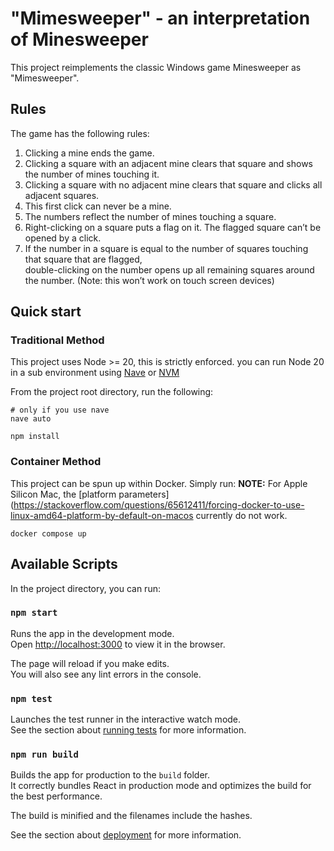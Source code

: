 # "Mimesweeper" - an interpretation of Minesweeper
This project reimplements the classic Windows game Minesweeper as "Mimesweeper".

## Rules
The game has the following rules:
1. Clicking a mine ends the game.
2. Clicking a square with an adjacent mine clears that square and shows the number of mines touching it. 
3. Clicking a square with no adjacent mine clears that square and clicks all adjacent squares.
4. This first click can never be a mine.
5. The numbers reflect the number of mines touching a square.
6. Right-clicking on a square puts a flag on it. The flagged square can’t be opened by a click.
7. If the number in a square is equal to the number of squares touching that square that are flagged, \
    double-clicking on the number opens up all remaining squares around the number. (Note: this won’t work on touch screen devices)

## Quick start

### Traditional Method
This project uses Node >= 20, this is strictly enforced. you can run Node 20 in a sub environment 
using [Nave](https://github.com/isaacs/nave) or [NVM](https://github.com/nvm-sh/nvm)

From the project root directory, run the following:
```shell
# only if you use nave
nave auto
```

```shell
npm install
```

### Container Method
This project can be spun up within Docker. Simply run:
**NOTE:** For Apple Silicon Mac, the [platform parameters](https://stackoverflow.com/questions/65612411/forcing-docker-to-use-linux-amd64-platform-by-default-on-macos currently do not work.

```shell
docker compose up
```

## Available Scripts

In the project directory, you can run:

### `npm start`

Runs the app in the development mode.\
Open [http://localhost:3000](http://localhost:3000) to view it in the browser.

The page will reload if you make edits.\
You will also see any lint errors in the console.

### `npm test`

Launches the test runner in the interactive watch mode.\
See the section about [running tests](https://facebook.github.io/create-react-app/docs/running-tests) for more information.

### `npm run build`

Builds the app for production to the `build` folder.\
It correctly bundles React in production mode and optimizes the build for the best performance.

The build is minified and the filenames include the hashes.

See the section about [deployment](https://facebook.github.io/create-react-app/docs/deployment) for more information.
